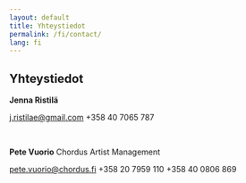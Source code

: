 ```yaml
---
layout: default
title: Yhteystiedot
permalink: /fi/contact/
lang: fi
---
```


## Yhteystiedot
  
__Jenna Ristilä__

<j.ristilae@gmail.com>
+358 40 7065 787

<br/>

__Pete Vuorio__
Chordus Artist Management

<pete.vuorio@chordus.fi>
+358 20 7959 110
+358 40 0806 869


<br/>

